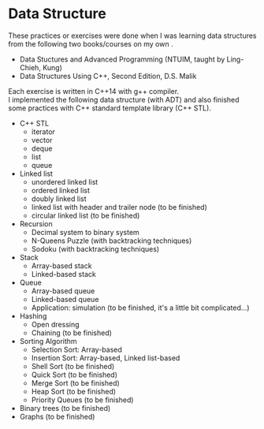 # Data Structure
These practices or exercises were done when I was learning data structures from the following two books/courses on my own .

- Data Stuctures and Advanced Programming (NTUIM, taught by Ling-Chieh, Kung) 
- Data Structures Using C++, Second Edition, D.S. Malik

Each exercise is written in C++14 with g++ compiler.\
I implemented the following data structure (with ADT) and also finished some practices with C++ standard template library (C++ STL).

- C++ STL 
    - iterator
    - vector
    - deque
    - list
    - queue
- Linked list
    - unordered linked list
    - ordered linked list
    - doubly linked list
    - linked list with header and trailer node (to be finished)
    - circular linked list (to be finished)
- Recursion
    - Decimal system to binary system
    - N-Queens Puzzle (with backtracking techniques)
    - Sodoku (with backtracking techniques)
- Stack
    - Array-based stack
    - Linked-based stack
- Queue
    - Array-based queue
    - Linked-based queue
    - Application: simulation (to be finished, it's a little bit complicated...)
- Hashing
    - Open dressing
    - Chaining (to be finished)
- Sorting Algorithm
    - Selection Sort: Array-based
    - Insertion Sort: Array-based, Linked list-based
    - Shell Sort (to be finished)
    - Quick Sort (to be finished)
    - Merge Sort (to be finished)
    - Heap Sort (to be finished)
    - Priority Queues (to be finished)
- Binary trees (to be finished)
- Graphs (to be finished)
